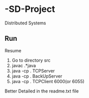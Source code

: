 # -SD-Project

Distributed Systems

## Run
Resume
1. Go to directory src
2. javac .*java
3. java -cp . TCPServer
4. java -cp . BackUpServer
5. java -cp . TCPClient 6000(or 6055)

Better Detailed in the readme.txt file
